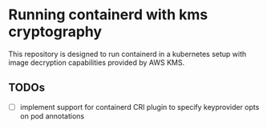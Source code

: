 # Running containerd with kms cryptography

This repository is designed to run containerd in a kubernetes setup with image decryption capabilities provided by AWS KMS.

## TODOs
- [ ] implement support for containerd CRI plugin to specify keyprovider opts on pod annotations
